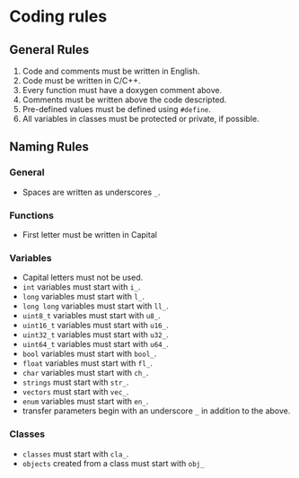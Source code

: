 # Coding rules

## General Rules
1. Code and comments must be written in English.
2. Code must be written in C/C++.
3. Every function must have a doxygen comment above.
4. Comments must be written above the code descripted.
5. Pre-defined values must be defined using ``#define``.
6. All variables in classes must be protected or private, if possible.

## Naming Rules
### General
- Spaces are written as underscores ``_``.
### Functions
-  First letter must be written in Capital
### Variables
-  Capital letters must not be used.
-  ``int`` variables must start with ``i_``.
-  ``long`` variables must start with ``l_``.
-  ``long long`` variables must start with ``ll_``.
-  ``uint8_t`` variables must start with ``u8_``.
-  ``uint16_t`` variables must start with ``u16_``.
-  ``uint32_t`` variables must start with ``u32_``.
-  ``uint64_t`` variables must start with ``u64_``.
-  ``bool`` variables must start with ``bool_``.
-  ``float`` variables must start with ``fl_``.
-  ``char`` variables must start with ``ch_``.
-  ``strings`` must start with ``str_``.
-  ``vectors`` must start with ``vec_``.
-  ``enum`` variables must start with ``en_``.
-  transfer parameters begin with an underscore ``_`` in addition to the above.
### Classes
- ``classes`` must start with ``cla_``.
- ``objects`` created from a class must start with ``obj_``











 

